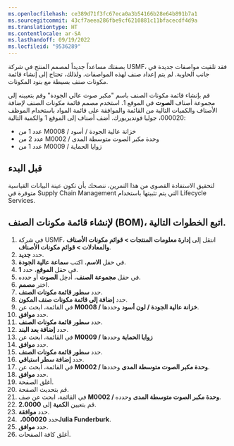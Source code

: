 ```yaml
---
ms.openlocfilehash: ce389d71f3fc67eca0a3b54166b28e64b891b7a1
ms.sourcegitcommit: 43cf7aeea286fbe9cf6210881c11bfacecdf4d9a
ms.translationtype: HT
ms.contentlocale: ar-SA
ms.lasthandoff: 09/19/2022
ms.locfileid: "9536289"
---
```


بصفتك مساعداً جديداً لمصمم المنتج في شركة USMF، فقد تلقيت مواصفات جديدة في جانب الحاوية. لم يتم إعداد صنف لهذه المواصفات. ولذلك، تحتاج إلى إنشاء قائمة مكونات صنف بسيطة مع بنود المكونات.

قم بإنشاء قائمة مكونات الصنف باسم "مكبر صوت عالي الجودة" وقم بتعيينه إلى مجموعة أصناف **الصوت** في الموقع 1. استخدم مصمم قائمة مكونات الصنف لإضافة الأصناف والكميات التالية من القائمة والموافقة على قائمة المواد باستخدام الموظف 000020، جوليا فونديربورك. أضف أصناف إلى الموقع 1 والكمية التالية:

- عدد 1 من M0008 / خزانة عالية الجودة / أسود
- عدد 2 من M0002 / وحدة مكبر الصوت متوسطة المدى
- عدد 1 من M0009 / زوايا الحماية

## <a name="before-you-begin"></a>قبل البدء


لتحقيق الاستفادة القصوى من هذا التمرين، ننصحك بأن تكون عينة البيانات القياسية متوفرة في Supply Chain Management التي يتم تثبيتها باستخدام Lifecycle Services.

## <a name="to-create-the-bom-follow-these-steps"></a>لإنشاء قائمة مكونات الصنف (BOM)، اتبع الخطوات التالية.
                             
1. في شركة USMF، انتقل إلى **إدارة معلومات المنتجات > قوائم مكونات الأصناف والمعادلات > قوائم مكونات الأصناف**.
2.  حدد **جديد‏‎**.
3.  في حقل **الاسم**، اكتب **سماعة عالية الجودة**.
4.  في حقل **الموقع**، حدد **1**.
5.  في حقل **مجموعة الصنف**، أدخِل **الصوت** أو حدده.
6.  اختر **مصمم**.
7.  حدد **سطور قائمة مكونات الصنف**.
8.  حدد **إضافة إلى قائمة مكونات صنف المكون**.
9.  في القائمة، ابحث عن **M0008 / خزانة عالية الجودة / لون أسود** وحددها.
10. حدد **موافق**.
11. حدد **سطور قائمة مكونات الصنف**.
12. حدد **إضافة بعد البند**.
13. في القائمة، ابحث عن **M0009 / زوايا الحماية** وحددها
14. حدد **موافق**.
15. حدد **سطور قائمة مكونات الصنف**.
16. حدد **إضافة سطر استباقي**.
17. في القائمة، ابحث عن **M0002 / وحدة مكبر الصوت متوسطة المدى** وحددها.
18. حدد **موافق**.
19. أغلق الصفحة.
20. قم بتحديث الصفحة.
21. في القائمة، ابحث عن صف **M0002 / وحدة مكبر الصوت متوسطة المدى** وحدده.
22. قم بتعيين **الكمية** إلى **2.0000**.
23. حدد **موافقة**.
24. حدد **000020، ‏Julia Funderburk**.
25. حدد **موافق**.
26. أغلق كافة الصفحات.
